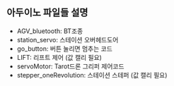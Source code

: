 ## 아두이노 파일들 설명
- AGV_bluetooth: BT조종
- station_servo: 스테이션 오버헤드도어
- go_button: 버튼 눌리면 멈추는 코드
- LIFT: 리프트 제어 (값 캘리 필요)
- servoMotor: Tarot드론 그리퍼 제어코드
- stepper_oneRevolution: 스테이션 스테퍼 (값 캘리 필요)